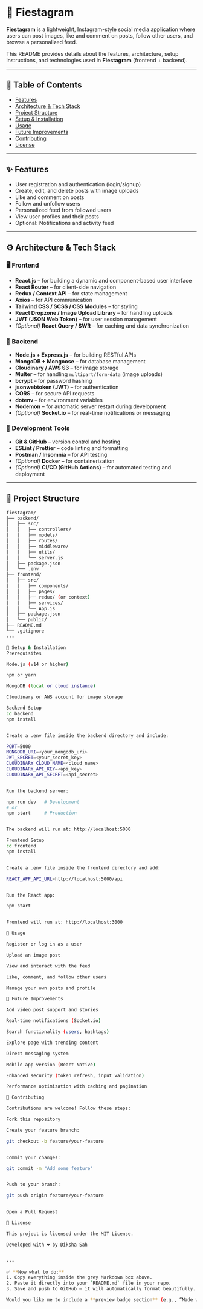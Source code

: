 # 📸 Fiestagram

**Fiestagram** is a lightweight, Instagram-style social media application where users can post images, like and comment on posts, follow other users, and browse a personalized feed.  

This README provides details about the features, architecture, setup instructions, and technologies used in **Fiestagram** (frontend + backend).

---

## 🧩 Table of Contents
- [Features](#features)
- [Architecture & Tech Stack](#architecture--tech-stack)
- [Project Structure](#project-structure)
- [Setup & Installation](#setup--installation)
- [Usage](#usage)
- [Future Improvements](#future-improvements)
- [Contributing](#contributing)
- [License](#license)

---

## ✨ Features
- User registration and authentication (login/signup)
- Create, edit, and delete posts with image uploads
- Like and comment on posts
- Follow and unfollow users
- Personalized feed from followed users
- View user profiles and their posts
- Optional: Notifications and activity feed

---

## ⚙️ Architecture & Tech Stack

### 🖥️ Frontend
- **React.js** – for building a dynamic and component-based user interface  
- **React Router** – for client-side navigation  
- **Redux / Context API** – for state management  
- **Axios** – for API communication  
- **Tailwind CSS / SCSS / CSS Modules** – for styling  
- **React Dropzone / Image Upload Library** – for handling uploads  
- **JWT (JSON Web Token)** – for user session management  
- *(Optional)* **React Query / SWR** – for caching and data synchronization  

### 🧠 Backend
- **Node.js + Express.js** – for building RESTful APIs  
- **MongoDB + Mongoose** – for database management  
- **Cloudinary / AWS S3** – for image storage  
- **Multer** – for handling `multipart/form-data` (image uploads)  
- **bcrypt** – for password hashing  
- **jsonwebtoken (JWT)** – for authentication  
- **CORS** – for secure API requests  
- **dotenv** – for environment variables  
- **Nodemon** – for automatic server restart during development  
- *(Optional)* **Socket.io** – for real-time notifications or messaging  

### 🧰 Development Tools
- **Git & GitHub** – version control and hosting  
- **ESLint / Prettier** – code linting and formatting  
- **Postman / Insomnia** – for API testing  
- *(Optional)* **Docker** – for containerization  
- *(Optional)* **CI/CD (GitHub Actions)** – for automated testing and deployment  

---

## 🧱 Project Structure

```bash
fiestagram/
├── backend/
│   ├── src/
│   │   ├── controllers/
│   │   ├── models/
│   │   ├── routes/
│   │   ├── middleware/
│   │   ├── utils/
│   │   └── server.js
│   ├── package.json
│   └── .env
├── frontend/
│   ├── src/
│   │   ├── components/
│   │   ├── pages/
│   │   ├── redux/ (or context)
│   │   ├── services/
│   │   └── App.js
│   ├── package.json
│   └── public/
├── README.md
└── .gitignore
---

🚀 Setup & Installation
Prerequisites

Node.js (v14 or higher)

npm or yarn

MongoDB (local or cloud instance)

Cloudinary or AWS account for image storage

Backend Setup
cd backend
npm install


Create a .env file inside the backend directory and include:

PORT=5000
MONGODB_URI=<your_mongodb_uri>
JWT_SECRET=<your_secret_key>
CLOUDINARY_CLOUD_NAME=<cloud_name>
CLOUDINARY_API_KEY=<api_key>
CLOUDINARY_API_SECRET=<api_secret>


Run the backend server:

npm run dev   # Development
# or
npm start     # Production


The backend will run at: http://localhost:5000

Frontend Setup
cd frontend
npm install


Create a .env file inside the frontend directory and add:

REACT_APP_API_URL=http://localhost:5000/api


Run the React app:

npm start


Frontend will run at: http://localhost:3000

🧭 Usage

Register or log in as a user

Upload an image post

View and interact with the feed

Like, comment, and follow other users

Manage your own posts and profile

🌱 Future Improvements

Add video post support and stories

Real-time notifications (Socket.io)

Search functionality (users, hashtags)

Explore page with trending content

Direct messaging system

Mobile app version (React Native)

Enhanced security (token refresh, input validation)

Performance optimization with caching and pagination

🤝 Contributing

Contributions are welcome! Follow these steps:

Fork this repository

Create your feature branch:

git checkout -b feature/your-feature


Commit your changes:

git commit -m "Add some feature"


Push to your branch:

git push origin feature/your-feature


Open a Pull Request

📄 License

This project is licensed under the MIT License.

Developed with ❤️ by Diksha Sah


---

✅ **Now what to do:**
1. Copy everything inside the grey Markdown box above.  
2. Paste it directly into your `README.md` file in your repo.  
3. Save and push to GitHub — it will automatically format beautifully.

Would you like me to include a **preview badge section** (e.g., “Made with React”, “License: MIT”, “Stars”) at the top too? It can make your README look even more professional.
